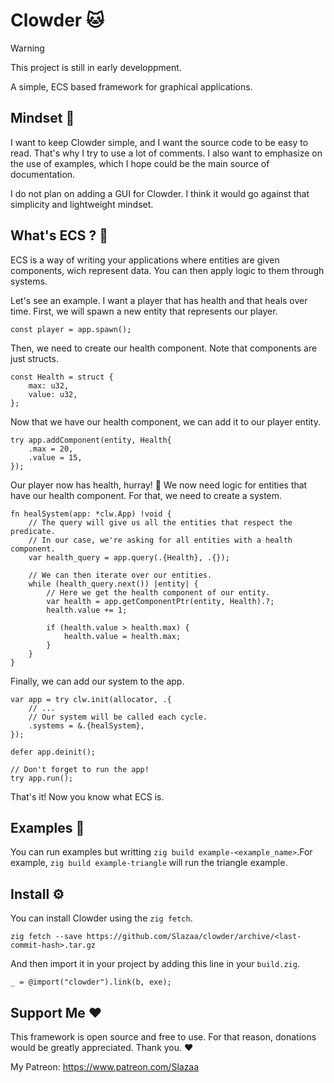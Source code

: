 # Clowder 🐱
> [!WARNING]
> This project is still in early developpment.

A simple, ECS based framework for graphical applications.

## Mindset 🧠
I want to keep Clowder simple, and I want the source code to be easy to read.
That's why I try to use a lot of comments. I also want to emphasize on the
use of examples, which I hope could be the main source of documentation.

I do not plan on adding a GUI for Clowder. I think it would go against that
simplicity and lightweight mindset.

## What's ECS ? 🤔
ECS is a way of writing your applications where entities are given components,
wich represent data. You can then apply logic to them through systems.

Let's see an example. I want a player that has health and that heals over time.
First, we will spawn a new entity that represents our player.

```zig
const player = app.spawn();
```

Then, we need to create our health component. Note that components are just
structs.

```zig
const Health = struct {
    max: u32,
    value: u32,
};
```

Now that we have our health component, we can add it to our player entity.

```zig
try app.addComponent(entity, Health{
    .max = 20,
    .value = 15,
});
```

Our player now has health, hurray! 🎉 We now need logic for entities that have
our health component. For that, we need to create a system.

```zig
fn healSystem(app: *clw.App) !void {
    // The query will give us all the entities that respect the predicate.
    // In our case, we're asking for all entities with a health component.
    var health_query = app.query(.{Health}, .{});

    // We can then iterate over our entities.
    while (health_query.next()) |entity| {
        // Here we get the health component of our entity.
        var health = app.getComponentPtr(entity, Health).?;
        health.value += 1;

        if (health.value > health.max) {
            health.value = health.max;
        }
    }
}
```

Finally, we can add our system to the app.

```zig
var app = try clw.init(allocator, .{
    // ...
    // Our system will be called each cycle.
    .systems = &.{healSystem},
});

defer app.deinit();

// Don't forget to run the app!
try app.run();
```

That's it! Now you know what ECS is.

## Examples 📝
You can run examples but writting `zig build example-<example_name>`.For
example, `zig build example-triangle` will run the triangle example.

## Install ⚙️
You can install Clowder using the `zig fetch`.
```
zig fetch --save https://github.com/Slazaa/clowder/archive/<last-commit-hash>.tar.gz
```

And then import it in your project by adding this line in your `build.zig`.
```zig
_ = @import("clowder").link(b, exe);
```

## Support Me ❤️
This framework is open source and free to use. For that reason, donations would
be greatly appreciated. Thank you. ❤

My Patreon: https://www.patreon.com/Slazaa